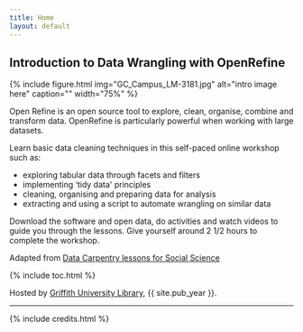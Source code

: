 ```yaml
---
title: Home
layout: default
---
```


## Introduction to Data Wrangling with OpenRefine

{% include figure.html img="GC_Campus_LM-3181.jpg" alt="intro image here" caption="" width="75%" %}

Open Refine is an open source tool to explore, clean, organise, combine and transform data. OpenRefine is particularly powerful when working with large datasets. 

Learn basic data cleaning techniques in this self-paced online workshop such as:

- exploring tabular data through facets and filters
- implementing ‘tidy data' principles
- cleaning, organising and preparing data for analysis
- extracting and using a script to automate wrangling on similar data

Download the software and open data, do activities and watch videos to guide you through the lessons. Give yourself around 2 1/2 hours to complete the workshop.

Adapted from [Data Carpentry lessons for Social Science](https://datacarpentry.org/lessons/#social-science-curriculum/)

{% include toc.html %}

Hosted by [Griffith University Library](https://www.griffith.edu.au/library), {{ site.pub_year }}.
  
------

{% include credits.html %}
